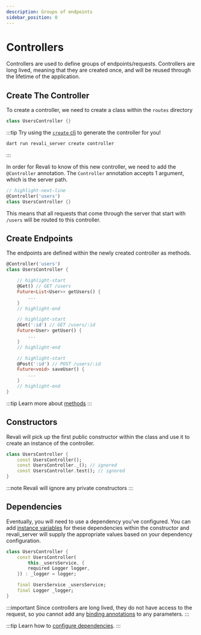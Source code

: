 ```yaml
---
description: Groups of endpoints
sidebar_position: 0
---
```


# Controllers

Controllers are used to define groups of endpoints/requests. Controllers are long lived, meaning that they are created once, and will be reused through the lifetime of the application.

## Create The Controller

To create a controller, we need to create a class within the `routes` directory

```dart title="routes/users/users_controller.dart"
class UsersController {}
```

:::tip
Try using the [`create` cli][create-cli] to generate the controller for you!

```bash
dart run revali_server create controller
```

:::

In order for Revali to know of this new controller, we need to add the `@Controller` annotation. The `Controller` annotation accepts 1 argument, which is the server path.

```dart title="routes/users/users_controller.dart"
// highlight-next-line
@Controller('users')
class UsersController {}
```

This means that all requests that come through the server that start with `/users` will be routed to this controller.

## Create Endpoints

The endpoints are defined within the newly created controller as methods.

```dart title="routes/users/users_controller.dart"
@Controller('users')
class UsersController {

    // highlight-start
    @Get() // GET /users
    Future<List<User>> getUsers() {
        ...
    }
    // highlight-end

    // highlight-start
    @Get(':id') // GET /users/:id
    Future<User> getUser() {
        ...
    }
    // highlight-end

    // highlight-start
    @Post(':id') // POST /users/:id
    Future<void> saveUser() {
        ...
    }
    // highlight-end
}
```

:::tip
Learn more about [methods]
:::

## Constructors

Revali will pick up the first public constructor within the class and use it to create an instance of the controller.

```dart title="routes/users/users_controller.dart"
class UsersController {
    const UsersController();
    const UsersController._(); // ignored
    const UsersController.test(); // ignored
}
```

:::note
Revali will ignore any private constructors
:::

## Dependencies

Eventually, you will need to use a dependency you've configured. You can add [instance variables][instance-variables] for these dependencies within the constructor and revali_server will supply the appropriate values based on your dependency configuration.

```dart title="routes/users/users_controller.dart"
class UsersController {
    const UsersController(
        this._usersService, {
        required Logger logger,
    }) : _logger = logger;

    final UsersService _usersService;
    final Logger _logger;
}
```

:::important
Since controllers are long lived, they do not have access to the request, so you cannot add any [binding annotations][binding] to any parameters.
:::

:::tip
Learn how to [configure dependencies][configure-dependencies].
:::

[methods]: ./methods.md
[configure-dependencies]: ../../../revali/app-configuration/configure-dependencies.md#registering-dependencies
[binding]: ./binding.md
[instance-variables]: https://dart.dev/language/constructors#instance-variable-initialization
[create-cli]: ../getting-started/cli.md#create
